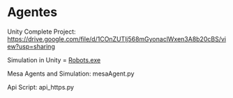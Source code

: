 # Agentes

Unity Complete Project: https://drive.google.com/file/d/1COnZUTlj568mGyonaclWxen3A8b20cBS/view?usp=sharing

Simulation in Unity = [Robots.exe](https://github.com/JorgeLoredo-1852/Agentes/blob/main/Robots.exe)

Mesa Agents and Simulation: mesaAgent.py

Api Script: api_https.py
